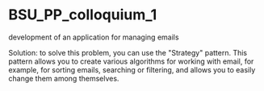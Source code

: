 # BSU_PP_colloquium_1
development of an application for managing emails

Solution: to solve this problem, you can use the "Strategy" pattern. This pattern allows you to create various algorithms for working with email, 
for example, for sorting emails, searching or filtering, and allows you to easily change them among themselves.
